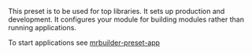 This preset is to be used for top libraries.  It sets up
production and development. It configures your module for building modules
rather than running applications.

To start applications see [mrbuilder-preset-app](#mrbuilder-preset-app)

